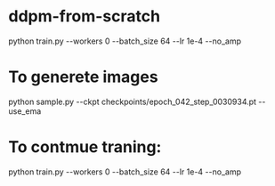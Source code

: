 # ddpm-from-scratch


python train.py --workers 0 --batch_size 64 --lr 1e-4 --no_amp

# To generete images

python sample.py --ckpt checkpoints/epoch_042_step_0030934.pt --use_ema

# To contmue traning: 
python train.py --workers 0 --batch_size 64 --lr 1e-4 --no_amp
